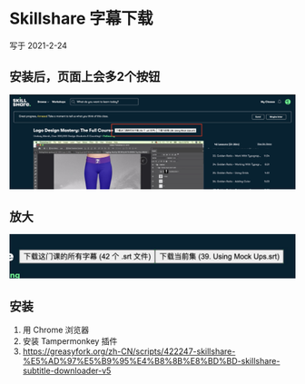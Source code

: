 # Skillshare 字幕下载
写于 2021-2-24  

## 安装后，页面上会多2个按钮
![1](./img/example.jpg)

## 放大
![2](./img/example2.jpg)

## 安装
1. 用 Chrome 浏览器
2. 安装 Tampermonkey 插件
3. https://greasyfork.org/zh-CN/scripts/422247-skillshare-%E5%AD%97%E5%B9%95%E4%B8%8B%E8%BD%BD-skillshare-subtitle-downloader-v5
